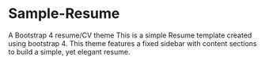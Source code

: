 # Sample-Resume
A Bootstrap 4 resume/CV theme
This is a simple Resume template created using bootstrap 4. This theme features a fixed sidebar with content sections to build a simple, yet elegant resume.

